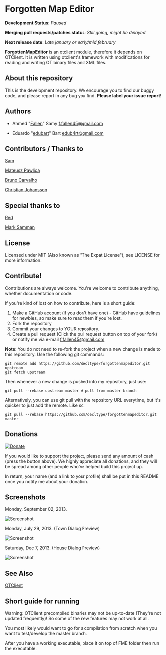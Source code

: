 # Forgotten Map Editor

**Development Status**: _Paused_

**Merging pull requests/patches status**: _Still going, might be delayed._

**Next release date**: _Late january or early/mid february_

**ForgottenMapEditor** is an otclient module, therefore it depends on OTClient. It is written using otclient's framework with modifications for reading and writing OT binary files and XML files.

## About this repository

This is the development repository.  We encourage you to find our buggy code, and please report in any bug you find. **Please label your issue report**!

## Authors

- Ahmed "[Fallen](https://github.com/decltype)" Samy <f.fallen45@gmail.com>

- Eduardo "[edubart](https://github.com/edubart/)" Bart <edub4rt@gmail.com>

## Contributors / Thanks to

[Sam](https://github.com/TheSumm)

[Mateusz Pawlica](https://github.com/Crypton33)

[Bruno Carvalho](https://github.com/BrunoDCC)

[Christian Johansson](https://github.com/dalkon)

## Special thanks to

[Red](http://otland.net/members/red.13708/)

[Mark Samman](https://github.com/marksamman)

## License

Licensed under MIT (Also known as "The Expat License"),  see LICENSE for more information.

## Contribute!

Contributions are always welcome.  You're welcome to contribute anything, whether documentation or code.

If you're kind of lost on how to contribute, here is a short guide:

1. Make a GitHub account (if you don't have one) -
    GitHub have guidelines for newbies, so make sure to read them if you're lost.
2. Fork the repository
3. Commit your changes to YOUR repository.
4. Create a pull request (Click the pull request button on top of your fork) or
    notify me via e-mail <f.fallen45@gmail.com>
 
**Note**: You do not need to re-fork the project when a new change is made to this repository.  Use the following git commands:
 
```
git remote add https://github.com/decltype/forgottenmapeditor.git upstream
git fetch upstream
```
 
Then whenever a new change is pushed into my repository, just use:
 
```
git pull --rebase upstream master # pull from master branch
```

Alternatively, you can use git pull with the repository URL everytime, but it's quicker to just add the remote. Like so:

```
git pull --rebase https://github.com/decltype/forgottenmapeditor.git master
```

## Donations

[![Donate](https://encrypted-tbn1.gstatic.com/images?q=tbn:ANd9GcSZZ4UXKmzKSbSBPxPDL65npDRanQ9-JarL8kaRyVJS8pEpu18K)](https://www.paypal.com/fi/cgi-bin/webscr?cmd=_flow&SESSION=X9irvH89nEmyB3q7GNovZTBHFq01r3XcdyqjrNCG8Zew20M_faNoRDcyp8u&dispatch=5885d80a13c0db1f8e263663d3faee8def8934b92a630e40b7fef61ab7e9fe63)

If you would like to support the project, please send any amount of cash (press the button above).
We highly appreciate all donations, and they will be spread among other people who've helped build this project up.

In return, your name (and a link to your profile) shall be put in this README once you notify me about your donation.

## Screenshots

Monday, September 02, 2013.

![Screenshot](http://i.imgur.com/zcUeAyH.jpg)

Monday, July 29, 2013. (Town Dialog Preview)

![Screenshot](http://i.imgur.com/b2lQ8Ft.jpg)

Saturday, Dec 7, 2013. (House Dialog Preview)

![Screenshot](http://4.ii.gl/3551zW.png)

## See Also

[OTClient](https://github.com/edubart/otclient)

## Short guide for running

Warning: OTClient precompiled binaries may not be up-to-date (They're not updated frequently)!
So some of the new features may not work at all.

You most likely would want to go for a compilation from scratch when you want to test/develop the master branch.

After you have a working executable, place it on top of FME folder then run the executable.

